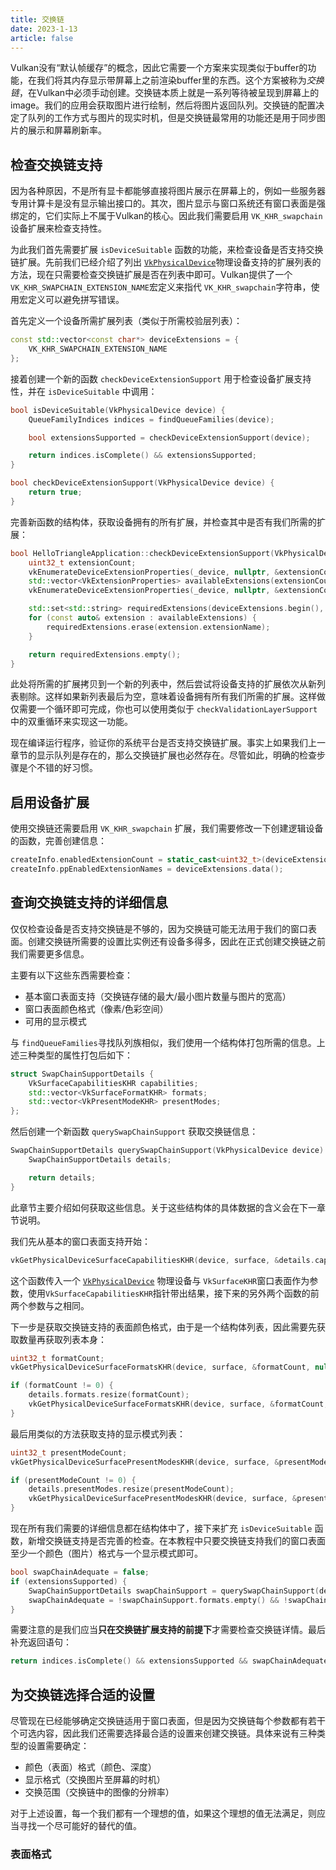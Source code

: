 ```yaml
---
title: 交换链
date: 2023-1-13
article: false
---
```


Vulkan没有“默认帧缓存”的概念，因此它需要一个方案来实现类似于buffer的功能，在我们将其内存显示带屏幕上之前渲染buffer里的东西。这个方案被称为*交换链*，在Vulkan中必须手动创建。交换链本质上就是一系列等待被呈现到屏幕上的image。我们的应用会获取图片进行绘制，然后将图片返回队列。交换链的配置决定了队列的工作方式与图片的现实时机，但是交换链最常用的功能还是用于同步图片的展示和屏幕刷新率。

## 检查交换链支持

因为各种原因，不是所有显卡都能够直接将图片展示在屏幕上的，例如一些服务器专用计算卡是没有显示输出接口的。其次，图片显示与窗口系统还有窗口表面是强绑定的，它们实际上不属于Vulkan的核心。因此我们需要启用 `VK_KHR_swapchain` 设备扩展来检查支持性。

为此我们首先需要扩展 `isDeviceSuitable` 函数的功能，来检查设备是否支持交换链扩展。先前我们已经介绍了列出 [`VkPhysicalDevice`](https://www.khronos.org/registry/vulkan/specs/1.0/man/html/VkPhysicalDevice.html)物理设备支持的扩展列表的方法，现在只需要检查交换链扩展是否在列表中即可。Vulkan提供了一个`VK_KHR_SWAPCHAIN_EXTENSION_NAME`宏定义来指代 `VK_KHR_swapchain`字符串，使用宏定义可以避免拼写错误。

首先定义一个设备所需扩展列表（类似于所需校验层列表）：

```c++
const std::vector<const char*> deviceExtensions = {
    VK_KHR_SWAPCHAIN_EXTENSION_NAME
};
```

接着创建一个新的函数 `checkDeviceExtensionSupport` 用于检查设备扩展支持性，并在 `isDeviceSuitable` 中调用：

```c++
bool isDeviceSuitable(VkPhysicalDevice device) {
    QueueFamilyIndices indices = findQueueFamilies(device);

    bool extensionsSupported = checkDeviceExtensionSupport(device);

    return indices.isComplete() && extensionsSupported;
}

bool checkDeviceExtensionSupport(VkPhysicalDevice device) {
    return true;
}
```

完善新函数的结构体，获取设备拥有的所有扩展，并检查其中是否有我们所需的扩展：

```c++
bool HelloTriangleApplication::checkDeviceExtensionSupport(VkPhysicalDevice _device) {
    uint32_t extensionCount;
    vkEnumerateDeviceExtensionProperties(_device, nullptr, &extensionCount, nullptr);
    std::vector<VkExtensionProperties> availableExtensions(extensionCount);
    vkEnumerateDeviceExtensionProperties(_device, nullptr, &extensionCount, availableExtensions.data());

    std::set<std::string> requiredExtensions(deviceExtensions.begin(), deviceExtensions.end());
    for (const auto& extension : availableExtensions) {
        requiredExtensions.erase(extension.extensionName);
    }

    return requiredExtensions.empty();
}
```

此处将所需的扩展拷贝到一个新的列表中，然后尝试将设备支持的扩展依次从新列表剔除。这样如果新列表最后为空，意味着设备拥有所有我们所需的扩展。这样做仅需要一个循环即可完成，你也可以使用类似于 `checkValidationLayerSupport`中的双重循环来实现这一功能。

现在编译运行程序，验证你的系统平台是否支持交换链扩展。事实上如果我们上一章节的显示队列是存在的，那么交换链扩展也必然存在。尽管如此，明确的检查步骤是个不错的好习惯。

## 启用设备扩展

使用交换链还需要启用 `VK_KHR_swapchain` 扩展，我们需要修改一下创建逻辑设备的函数，完善创建信息：

```c++
createInfo.enabledExtensionCount = static_cast<uint32_t>(deviceExtensions.size());
createInfo.ppEnabledExtensionNames = deviceExtensions.data();
```

## 查询交换链支持的详细信息

仅仅检查设备是否支持交换链是不够的，因为交换链可能无法用于我们的窗口表面。创建交换链所需要的设置比实例还有设备多得多，因此在正式创建交换链之前我们需要更多信息。

主要有以下这些东西需要检查：

- 基本窗口表面支持（交换链存储的最大/最小图片数量与图片的宽高）
- 窗口表面颜色格式（像素/色彩空间）
- 可用的显示模式

与 `findQueueFamilies`寻找队列族相似，我们使用一个结构体打包所需的信息。上述三种类型的属性打包后如下：

```c++
struct SwapChainSupportDetails {
    VkSurfaceCapabilitiesKHR capabilities;
    std::vector<VkSurfaceFormatKHR> formats;
    std::vector<VkPresentModeKHR> presentModes;
};
```

然后创建一个新函数 `querySwapChainSupport` 获取交换链信息：

```c++
SwapChainSupportDetails querySwapChainSupport(VkPhysicalDevice device) {
    SwapChainSupportDetails details;

    return details;
}
```

此章节主要介绍如何获取这些信息。关于这些结构体的具体数据的含义会在下一章节说明。

我们先从基本的窗口表面支持开始：

```c++
vkGetPhysicalDeviceSurfaceCapabilitiesKHR(device, surface, &details.capabilities);
```

这个函数传入一个 [`VkPhysicalDevice`](https://www.khronos.org/registry/vulkan/specs/1.0/man/html/VkPhysicalDevice.html) 物理设备与 `VkSurfaceKHR`窗口表面作为参数，使用`VkSurfaceCapabilitiesKHR`指针带出结果，接下来的另外两个函数的前两个参数与之相同。

下一步是获取交换链支持的表面颜色格式，由于是一个结构体列表，因此需要先获取数量再获取列表本身：

```c++
uint32_t formatCount;
vkGetPhysicalDeviceSurfaceFormatsKHR(device, surface, &formatCount, nullptr);

if (formatCount != 0) {
    details.formats.resize(formatCount);
    vkGetPhysicalDeviceSurfaceFormatsKHR(device, surface, &formatCount, details.formats.data());
}
```

最后用类似的方法获取支持的显示模式列表：

```c++
uint32_t presentModeCount;
vkGetPhysicalDeviceSurfacePresentModesKHR(device, surface, &presentModeCount, nullptr);

if (presentModeCount != 0) {
    details.presentModes.resize(presentModeCount);
    vkGetPhysicalDeviceSurfacePresentModesKHR(device, surface, &presentModeCount, details.presentModes.data());
}
```

现在所有我们需要的详细信息都在结构体中了，接下来扩充 `isDeviceSuitable` 函数，新增交换链支持是否完善的检查。在本教程中只要交换链支持我们的窗口表面至少一个颜色（图片）格式与一个显示模式即可。

```c++
bool swapChainAdequate = false;
if (extensionsSupported) {
    SwapChainSupportDetails swapChainSupport = querySwapChainSupport(device);
    swapChainAdequate = !swapChainSupport.formats.empty() && !swapChainSupport.presentModes.empty();
}
```

需要注意的是我们应当**只在交换链扩展支持的前提下**才需要检查交换链详情。最后补充返回语句：

```c++
return indices.isComplete() && extensionsSupported && swapChainAdequate;
```

## 为交换链选择合适的设置

尽管现在已经能够确定交换链适用于窗口表面，但是因为交换链每个参数都有若干个可选内容，因此我们还需要选择最合适的设置来创建交换链。具体来说有三种类型的设置需要确定：

- 颜色（表面）格式（颜色、深度）
- 显示格式（交换图片至屏幕的时机）
- 交换范围（交换链中的图像的分辨率）

对于上述设置，每一个我们都有一个理想的值，如果这个理想的值无法满足，则应当寻找一个尽可能好的替代的值。

### 表面格式

